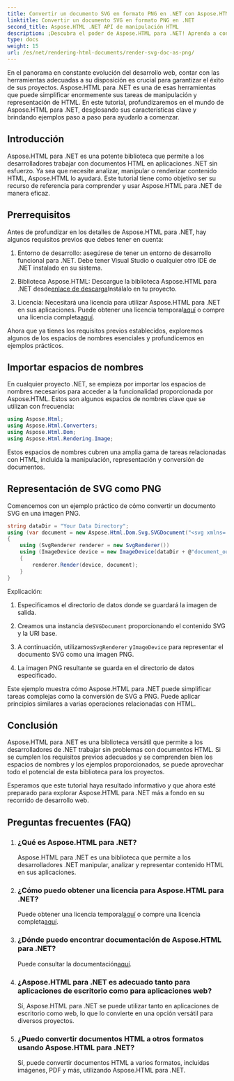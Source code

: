 ```yaml
---
title: Convertir un documento SVG en formato PNG en .NET con Aspose.HTML
linktitle: Convertir un documento SVG en formato PNG en .NET
second_title: Aspose.HTML .NET API de manipulación HTML
description: ¡Descubra el poder de Aspose.HTML para .NET! Aprenda a convertir documentos SVG en PNG sin esfuerzo. Conozca ejemplos paso a paso y preguntas frecuentes. ¡Comience ahora!
type: docs
weight: 15
url: /es/net/rendering-html-documents/render-svg-doc-as-png/
---
```


En el panorama en constante evolución del desarrollo web, contar con las herramientas adecuadas a su disposición es crucial para garantizar el éxito de sus proyectos. Aspose.HTML para .NET es una de esas herramientas que puede simplificar enormemente sus tareas de manipulación y representación de HTML. En este tutorial, profundizaremos en el mundo de Aspose.HTML para .NET, desglosando sus características clave y brindando ejemplos paso a paso para ayudarlo a comenzar.

## Introducción

Aspose.HTML para .NET es una potente biblioteca que permite a los desarrolladores trabajar con documentos HTML en aplicaciones .NET sin esfuerzo. Ya sea que necesite analizar, manipular o renderizar contenido HTML, Aspose.HTML lo ayudará. Este tutorial tiene como objetivo ser su recurso de referencia para comprender y usar Aspose.HTML para .NET de manera eficaz.

## Prerrequisitos

Antes de profundizar en los detalles de Aspose.HTML para .NET, hay algunos requisitos previos que debes tener en cuenta:

1. Entorno de desarrollo: asegúrese de tener un entorno de desarrollo funcional para .NET. Debe tener Visual Studio o cualquier otro IDE de .NET instalado en su sistema.

2.  Biblioteca Aspose.HTML: Descargue la biblioteca Aspose.HTML para .NET desde[enlace de descarga](https://releases.aspose.com/html/net/)Instálalo en tu proyecto.

3.  Licencia: Necesitará una licencia para utilizar Aspose.HTML para .NET en sus aplicaciones. Puede obtener una licencia temporal[aquí](https://purchase.aspose.com/temporary-license/) o compre una licencia completa[aquí](https://purchase.aspose.com/buy).

Ahora que ya tienes los requisitos previos establecidos, exploremos algunos de los espacios de nombres esenciales y profundicemos en ejemplos prácticos.

## Importar espacios de nombres

En cualquier proyecto .NET, se empieza por importar los espacios de nombres necesarios para acceder a la funcionalidad proporcionada por Aspose.HTML. Estos son algunos espacios de nombres clave que se utilizan con frecuencia:

```csharp
using Aspose.Html;
using Aspose.Html.Converters;
using Aspose.Html.Dom;
using Aspose.Html.Rendering.Image;
```

Estos espacios de nombres cubren una amplia gama de tareas relacionadas con HTML, incluida la manipulación, representación y conversión de documentos.

## Representación de SVG como PNG

Comencemos con un ejemplo práctico de cómo convertir un documento SVG en una imagen PNG.

```csharp
string dataDir = "Your Data Directory";
using (var document = new Aspose.Html.Dom.Svg.SVGDocument("<svg xmlns='http://<circle cx='50' cy='50' r='40'/></svg>", @"c:\work\"))
{
    using (SvgRenderer renderer = new SvgRenderer())
    using (ImageDevice device = new ImageDevice(dataDir + @"document_out.png"))
    {
        renderer.Render(device, document);
    }
}
```

Explicación:

1. Especificamos el directorio de datos donde se guardará la imagen de salida.

2.  Creamos una instancia de`SVGDocument` proporcionando el contenido SVG y la URI base.

3.  A continuación, utilizamos`SvgRenderer` y`ImageDevice` para representar el documento SVG como una imagen PNG.

4. La imagen PNG resultante se guarda en el directorio de datos especificado.

Este ejemplo muestra cómo Aspose.HTML para .NET puede simplificar tareas complejas como la conversión de SVG a PNG. Puede aplicar principios similares a varias operaciones relacionadas con HTML.

## Conclusión

Aspose.HTML para .NET es una biblioteca versátil que permite a los desarrolladores de .NET trabajar sin problemas con documentos HTML. Si se cumplen los requisitos previos adecuados y se comprenden bien los espacios de nombres y los ejemplos proporcionados, se puede aprovechar todo el potencial de esta biblioteca para los proyectos.

Esperamos que este tutorial haya resultado informativo y que ahora esté preparado para explorar Aspose.HTML para .NET más a fondo en su recorrido de desarrollo web.

## Preguntas frecuentes (FAQ)

1. ### ¿Qué es Aspose.HTML para .NET?
   Aspose.HTML para .NET es una biblioteca que permite a los desarrolladores .NET manipular, analizar y representar contenido HTML en sus aplicaciones.

2. ### ¿Cómo puedo obtener una licencia para Aspose.HTML para .NET?
    Puede obtener una licencia temporal[aquí](https://purchase.aspose.com/temporary-license/) o compre una licencia completa[aquí](https://purchase.aspose.com/buy).

3. ### ¿Dónde puedo encontrar documentación de Aspose.HTML para .NET?
    Puede consultar la documentación[aquí](https://reference.aspose.com/html/net/).

4. ### ¿Aspose.HTML para .NET es adecuado tanto para aplicaciones de escritorio como para aplicaciones web?
   Sí, Aspose.HTML para .NET se puede utilizar tanto en aplicaciones de escritorio como web, lo que lo convierte en una opción versátil para diversos proyectos.

5. ### ¿Puedo convertir documentos HTML a otros formatos usando Aspose.HTML para .NET?
   Sí, puede convertir documentos HTML a varios formatos, incluidas imágenes, PDF y más, utilizando Aspose.HTML para .NET.
